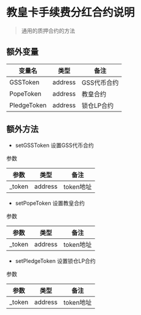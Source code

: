 # 教皇卡手续费分红合约说明

> 通用的质押合约的方法

## 额外变量

|  变量名   | 类型  | 备注  |
|  ----  | ----  | ----  |
| GSSToken  | address | GSS代币合约 |
| PopeToken  | address | 教皇合约 |
| PledgeToken  | address | 锁仓LP合约 |


## 额外方法

- setGSSToken 设置GSS代币合约

参数

|  参数   | 类型  | 备注  |
|  ----  | ----  | ----  |
| _token  | address | token地址 |

- setPopeToken 设置教皇合约

参数

|  参数   | 类型  | 备注  |
|  ----  | ----  | ----  |
| _token  | address | token地址 |

- setPledgeToken 设置锁仓LP合约

参数

|  参数   | 类型  | 备注  |
|  ----  | ----  | ----  |
| _token  | address | token地址 |
